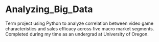 # Analyzing_Big_Data
Term project using Python to analyze correlation between video game characteristics and sales efficacy across five macro market segments. Completed during my time as an undergrad at University of Oregon.
